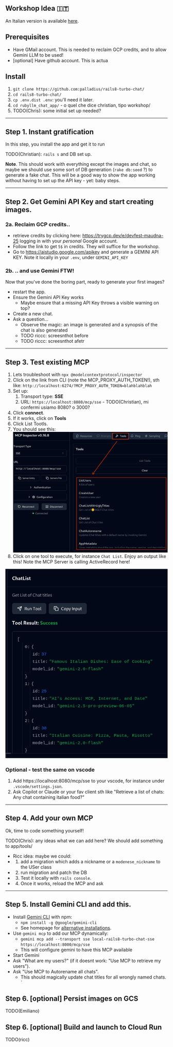 ## Workshop Idea 🇮🇹

<!-- This is the master doc. Use `just translate-workshop-to-italian` to translate to IT -->

An Italian version is available [here](WORKSHOP-it.md).

## Prerequisites

* Have GMail account. This is needed to reclaim GCP credits, and to allow Gemini LLM to be used!
* [optional] Have github account. This is actua

## Install


1. `git clone https://github.com:palladius/rails8-turbo-chat/`
2. `cd rails8-turbo-chat/`
3. `cp .env.dist .env`: you'll need it later.
4. `cd rubyllm_chat_app/` - o quel che dice christian, tipo workshop/
5. TODO(Chris): some initial set up needed?
------

## Step 1. Instant gratification

<!-- **Why**. This step is about getting the user happy and engaged with as little effort as possible.
-->

In this step, you install the app and get it to run

TODO(Christian): `rails s` and DB set up.

**Note**. This should work with everything except the images and chat, so maybe we should use some sort of DB generation (`rake db:seed` ?) to generate a fake chat. This will be a good way to show the app working without having to set up the API key - yet: baby steps.

------

## Step 2. Get Gemini API Key and start creating images.

### 2a. Reclaim GCP credits..


<!-- **Why**. In this step the user will do two things:
    1. retrieve Cloud credits to use Gemini (boring), but also
    2. Use those credits
-->

* retrieve credits by clicking here: https://trygcp.dev/e/devfest-maudna-25 logging in with your *personal* Google account.
* Follow the link to get `5$` in credits. They will suffice for the workshop.
* Go to https://aistudio.google.com/apikey and generate a GEMINI API KEY. Note it locally in your `.env`, under `GEMINI_API_KEY`

### 2b. .. and use Gemini FTW!

Now that you've done the boring part, ready to generate your first images?


* restart the app.
* Ensure the Gemini API Key works
  * Maybe ensure that a missing API Key throws a visible warning on top?
* Create a new chat.
* Ask a question...
  * Observe the magic: an image is generated and a synopsis of the chat is also generated
  * TODO riccc: screesnthot before
  * TODO riccc: screesnthot afetr

------

## Step 3. Test existing MCP

<!--
Here we Show we have existing MCP already pre-built
-->

1. Lets troubleshoot with `npx @modelcontextprotocol/inspector`
2. Click on the link from CLI (note the MCP_PROXY_AUTH_TOKEN!), sth like: `http://localhost:6274/?MCP_PROXY_AUTH_TOKEN=blahblahblah`
3. Set up:
   1. Transport type: **SSE**
   2. URL: `https://localhost:8080/mcp/sse` - TODO(Christian), mi confermi usiamo 8080? o 3000?
4. Click **connect**.
5. If it works, click on **Tools**
6. Click List Tootls.
7. You should see this: ![List of tools on MCP](docs/workshop/image1.png)
8. Click on one tool to execute, for instance `Chat List`. Enjoy an output like this! Note the MCP Server is calling ActiveRecord here!

![Tool calling - chatlist](docs/workshop/image2.png)


### Optional - test the same on vscode

1. Add https://localhost:8080/mcp/sse to your vscode, for instance under `.vscode/settings.json`.
2. Ask Copilot or Claude or your fav client sth like "Retrieve a list of chats: Any chat containing italian food?"

------

## Step 4. Add your own MCP

Ok, time to code something yourself!

TODO(Chris): any ideas what we can add here?
We should add something to app/tools/

* Ricc idea: maybe we could:
* 1. add a migration which adds a nickname or a `modenese_nickname` to the USer class
* 2. run migration and patch the DB
* 3. Test it locally with `rails console`.
* 4. Once it works, reload the MCP and ask

------


## Step 5. Install Gemini CLI and add this.

* Install [Gemini CLI](https://github.com/google-gemini/gemini-cli) with npm:
  * `npm install -g @google/gemini-cli`
  * See homepage for [alternative installations](https://github.com/google-gemini/gemini-cli?tab=readme-ov-file#-installation).
* Use `gemini mcp` to add our MCP dynamically:
  * `gemini mcp add --transport sse local-rails8-turbo-chat-sse https://localhost:8000/mcp/sse`
  * This will configure gemini to have this MCP available
* Start Gemini
* Ask "What are my users?" (if it doesnt work: "Use MCP to retrieve my users").
* Ask "Use MCP to Autorename all chats".
  * This should magically update chat titles for all wrongly named chats.
`

## Step 6. [optional] Persist images on GCS

<!--
This is a game changer, since a push to the cloud will persist images across computers and across local vs remote. But its hard to setup.
-->

TODO(Emiliano)

## Step 6. [optional] Build and launch to Cloud Run

<!-- once GCS is configured, and mayeb Emiliano can help, the rest is a breeze, at least for Riccardo -->

TODO(ricc)

